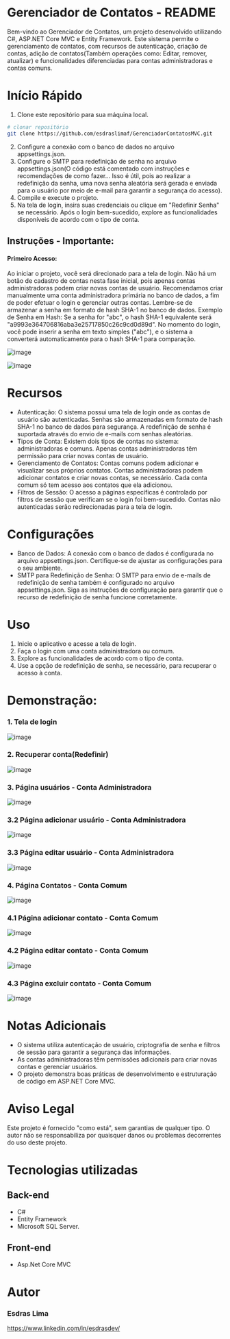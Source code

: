 # Gerenciador de Contatos - README
Bem-vindo ao Gerenciador de Contatos, um projeto desenvolvido utilizando C#, ASP.NET Core MVC e Entity Framework. Este sistema permite o gerenciamento de contatos, com recursos de autenticação, criação de contas, adição de contatos(Também operações como: Editar, remover, atualizar) e funcionalidades diferenciadas para contas administradoras e contas comuns.

# Início Rápido
1. Clone este repositório para sua máquina local.
```bash
# clonar repositório
git clone https://github.com/esdraslimaf/GerenciadorContatosMVC.git
```
2. Configure a conexão com o banco de dados no arquivo appsettings.json.
4. Configure o SMTP para redefinição de senha no arquivo appsettings.json(O código está comentado com instruções e recomendações de como fazer... Isso é útil, pois ao realizar a redefinição da senha, uma nova senha aleatória será gerada e enviada para o usuário por meio de e-mail para garantir a segurança do acesso).
5. Compile e execute o projeto.
6. Na tela de login, insira suas credenciais ou clique em "Redefinir Senha" se necessário.
Após o login bem-sucedido, explore as funcionalidades disponíveis de acordo com o tipo de conta.

## Instruções - Importante:
#### Primeiro Acesso: 
Ao iniciar o projeto, você será direcionado para a tela de login. Não há um botão de cadastro de contas nesta fase inicial, pois apenas contas administradoras podem criar novas contas de usuário. Recomendamos criar manualmente uma conta administradora primária no banco de dados, a fim de poder efetuar o login e gerenciar outras contas. Lembre-se de armazenar a senha em formato de hash SHA-1 no banco de dados.
Exemplo de Senha em Hash: Se a senha for "abc", o hash SHA-1 equivalente será "a9993e364706816aba3e25717850c26c9cd0d89d". No momento do login, você pode inserir a senha em texto simples ("abc"), e o sistema a converterá automaticamente para o hash SHA-1 para comparação.

![image](https://github.com/esdraslimaf/GerenciadorContatosMVC/assets/101669187/38983cb7-7350-4b2f-b2e2-169e3c72a8ae)

![image](https://github.com/esdraslimaf/GerenciadorContatosMVC/assets/101669187/ce5f1e79-6960-4838-8497-82c95173296c)

# Recursos
* Autenticação: O sistema possui uma tela de login onde as contas de usuário são autenticadas. Senhas são armazenadas em formato de hash SHA-1 no banco de dados para segurança. A redefinição de senha é suportada através do envio de e-mails com senhas aleatórias.
* Tipos de Conta: Existem dois tipos de contas no sistema: administradoras e comuns. Apenas contas administradoras têm permissão para criar novas contas de usuário.
* Gerenciamento de Contatos: Contas comuns podem adicionar e visualizar seus próprios contatos. Contas administradoras podem adicionar contatos e criar novas contas, se necessário. Cada conta comum só tem acesso aos contatos que ela adicionou.
* Filtros de Sessão: O acesso a páginas específicas é controlado por filtros de sessão que verificam se o login foi bem-sucedido. Contas não autenticadas serão redirecionadas para a tela de login.

# Configurações
* Banco de Dados: A conexão com o banco de dados é configurada no arquivo appsettings.json. Certifique-se de ajustar as configurações para o seu ambiente.
* SMTP para Redefinição de Senha: O SMTP para envio de e-mails de redefinição de senha também é configurado no arquivo appsettings.json. Siga as instruções de configuração para garantir que o recurso de redefinição de senha funcione corretamente.

# Uso
1. Inicie o aplicativo e acesse a tela de login.
2. Faça o login com uma conta administradora ou comum.
3. Explore as funcionalidades de acordo com o tipo de conta.
4. Use a opção de redefinição de senha, se necessário, para recuperar o acesso à conta.

# Demonstração:
### 1. Tela de login
![image](https://github.com/esdraslimaf/GerenciadorContatosMVC/assets/101669187/7b82b037-46fe-4738-8234-288faa62690a)

### 2. Recuperar conta(Redefinir)
![image](https://github.com/esdraslimaf/GerenciadorContatosMVC/assets/101669187/83fe8485-75ee-4373-8640-886685a58a24)


### 3. Página usuários - Conta Administradora
![image](https://github.com/esdraslimaf/GerenciadorContatosMVC/assets/101669187/6de1a69d-ab27-46db-bab1-813a14e554ce)

### 3.2 Página adicionar usuário - Conta Administradora
![image](https://github.com/esdraslimaf/GerenciadorContatosMVC/assets/101669187/03a6f76e-3115-4361-b2ce-64820dbab035)

### 3.3 Página editar usuário - Conta Administradora
![image](https://github.com/esdraslimaf/GerenciadorContatosMVC/assets/101669187/7227be49-2cab-49bb-95e7-8ac970f5735a)


### 4. Página Contatos - Conta Comum
![image](https://github.com/esdraslimaf/GerenciadorContatosMVC/assets/101669187/003f64ec-17ff-4e04-bc50-7b6192997358)

### 4.1 Página adicionar contato - Conta Comum
![image](https://github.com/esdraslimaf/GerenciadorContatosMVC/assets/101669187/05907c0c-0d34-4d60-bdde-8a73fe8d908e)

### 4.2 Página editar contato - Conta Comum
![image](https://github.com/esdraslimaf/GerenciadorContatosMVC/assets/101669187/bd9e0896-c28e-489a-a23d-7631cec355a5)

### 4.3 Página excluir contato - Conta Comum
![image](https://github.com/esdraslimaf/GerenciadorContatosMVC/assets/101669187/91fb59f2-2b01-4e13-9601-5736e8c8be4e)



# Notas Adicionais
* O sistema utiliza autenticação de usuário, criptografia de senha e filtros de sessão para garantir a segurança das informações.
* As contas administradoras têm permissões adicionais para criar novas contas e gerenciar usuários.
* O projeto demonstra boas práticas de desenvolvimento e estruturação de código em ASP.NET Core MVC.

# Aviso Legal
Este projeto é fornecido "como está", sem garantias de qualquer tipo. O autor não se responsabiliza por quaisquer danos ou problemas decorrentes do uso deste projeto.

# Tecnologias utilizadas
## Back-end
- C#
- Entity Framework
- Microsoft SQL Server.

## Front-end
- Asp.Net Core MVC

# Autor

### Esdras Lima

https://www.linkedin.com/in/esdrasdev/
